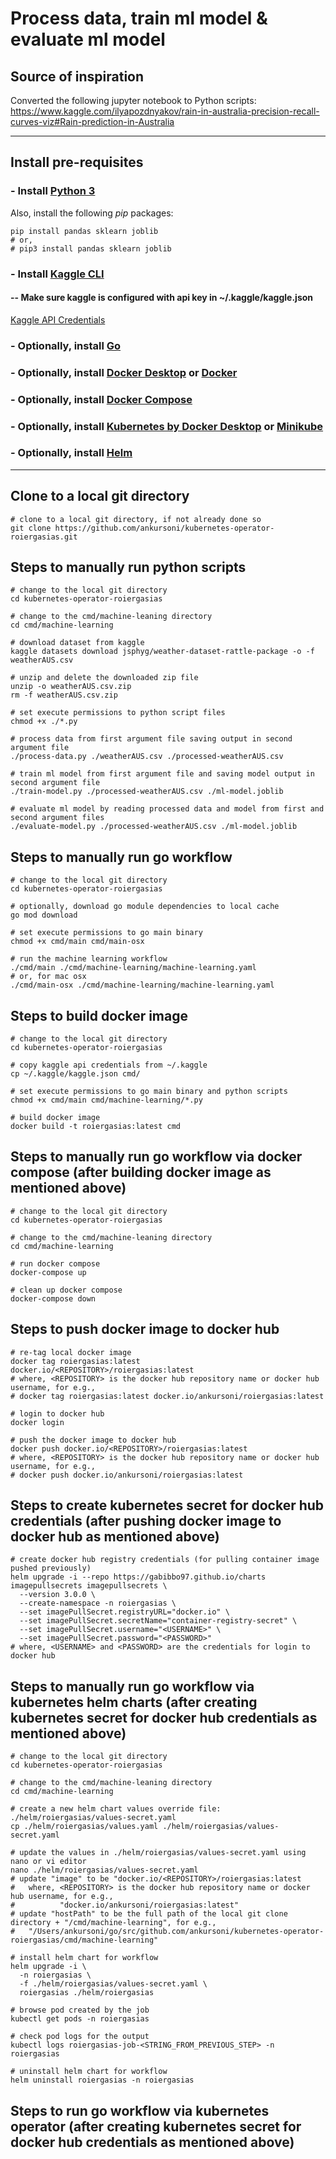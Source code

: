 # Process data, train ml model & evaluate ml model


## Source of inspiration
Converted the following jupyter notebook to Python scripts:  
https://www.kaggle.com/ilyapozdnyakov/rain-in-australia-precision-recall-curves-viz#Rain-prediction-in-Australia

---

## Install pre-requisites

### - Install [Python 3](https://www.python.org/downloads/)
Also, install the following *pip* packages:
``` SH
pip install pandas sklearn joblib
# or,
# pip3 install pandas sklearn joblib
```
### - Install [Kaggle CLI](https://github.com/Kaggle/kaggle-api)
#### -- Make sure kaggle is configured with api key in ~/.kaggle/kaggle.json
[Kaggle API Credentials](https://github.com/Kaggle/kaggle-api#api-credentials)
### - Optionally, install [Go](https://golang.org/doc/install)
### - Optionally, install [Docker Desktop](https://www.docker.com/products/docker-desktop) or [Docker](https://docs.docker.com/get-docker/)
### - Optionally, install [Docker Compose](https://docs.docker.com/compose/install/)
### - Optionally, install [Kubernetes by Docker Desktop](https://docs.docker.com/desktop/kubernetes/) or [Minikube](https://minikube.sigs.k8s.io/docs/start/)
### - Optionally, install [Helm](https://helm.sh/docs/intro/install/)

---

## Clone to a local git directory
``` SH
# clone to a local git directory, if not already done so
git clone https://github.com/ankursoni/kubernetes-operator-roiergasias.git
```


## Steps to manually run python scripts
``` SH
# change to the local git directory
cd kubernetes-operator-roiergasias

# change to the cmd/machine-leaning directory
cd cmd/machine-learning

# download dataset from kaggle
kaggle datasets download jsphyg/weather-dataset-rattle-package -o -f weatherAUS.csv

# unzip and delete the downloaded zip file
unzip -o weatherAUS.csv.zip
rm -f weatherAUS.csv.zip

# set execute permissions to python script files
chmod +x ./*.py

# process data from first argument file saving output in second argument file
./process-data.py ./weatherAUS.csv ./processed-weatherAUS.csv

# train ml model from first argument file and saving model output in second argument file
./train-model.py ./processed-weatherAUS.csv ./ml-model.joblib

# evaluate ml model by reading processed data and model from first and second argument files
./evaluate-model.py ./processed-weatherAUS.csv ./ml-model.joblib
```


## Steps to manually run go workflow
``` SH
# change to the local git directory
cd kubernetes-operator-roiergasias

# optionally, download go module dependencies to local cache
go mod download

# set execute permissions to go main binary
chmod +x cmd/main cmd/main-osx

# run the machine learning workflow
./cmd/main ./cmd/machine-learning/machine-learning.yaml
# or, for mac osx
./cmd/main-osx ./cmd/machine-learning/machine-learning.yaml
```


## Steps to build docker image
``` SH
# change to the local git directory
cd kubernetes-operator-roiergasias

# copy kaggle api credentials from ~/.kaggle
cp ~/.kaggle/kaggle.json cmd/

# set execute permissions to go main binary and python scripts
chmod +x cmd/main cmd/machine-learning/*.py

# build docker image
docker build -t roiergasias:latest cmd
```


## Steps to manually run go workflow via docker compose (after building docker image as mentioned above)
``` SH
# change to the local git directory
cd kubernetes-operator-roiergasias

# change to the cmd/machine-leaning directory
cd cmd/machine-learning

# run docker compose
docker-compose up

# clean up docker compose
docker-compose down
```


## Steps to push docker image to docker hub
``` SH
# re-tag local docker image
docker tag roiergasias:latest docker.io/<REPOSITORY>/roiergasias:latest
# where, <REPOSITORY> is the docker hub repository name or docker hub username, for e.g.,
# docker tag roiergasias:latest docker.io/ankursoni/roiergasias:latest

# login to docker hub
docker login

# push the docker image to docker hub
docker push docker.io/<REPOSITORY>/roiergasias:latest
# where, <REPOSITORY> is the docker hub repository name or docker hub username, for e.g.,
# docker push docker.io/ankursoni/roiergasias:latest
```


## Steps to create kubernetes secret for docker hub credentials (after pushing docker image to docker hub as mentioned above)
``` SH
# create docker hub registry credentials (for pulling container image pushed previously)
helm upgrade -i --repo https://gabibbo97.github.io/charts imagepullsecrets imagepullsecrets \
  --version 3.0.0 \
  --create-namespace -n roiergasias \
  --set imagePullSecret.registryURL="docker.io" \
  --set imagePullSecret.secretName="container-registry-secret" \
  --set imagePullSecret.username="<USERNAME>" \
  --set imagePullSecret.password="<PASSWORD>"
# where, <USERNAME> and <PASSWORD> are the credentials for login to docker hub
```

## Steps to manually run go workflow via kubernetes helm charts (after creating kubernetes secret for docker hub credentials as mentioned above)
``` SH
# change to the local git directory
cd kubernetes-operator-roiergasias

# change to the cmd/machine-leaning directory
cd cmd/machine-learning

# create a new helm chart values override file: ./helm/roiergasias/values-secret.yaml
cp ./helm/roiergasias/values.yaml ./helm/roiergasias/values-secret.yaml

# update the values in ./helm/roiergasias/values-secret.yaml using nano or vi editor
nano ./helm/roiergasias/values-secret.yaml
# update "image" to be "docker.io/<REPOSITORY>/roiergasias:latest
#   where, <REPOSITORY> is the docker hub repository name or docker hub username, for e.g.,
#          "docker.io/ankursoni/roiergasias:latest"
# update "hostPath" to be the full path of the local git clone directory + "/cmd/machine-learning", for e.g.,
#   "/Users/ankursoni/go/src/github.com/ankursoni/kubernetes-operator-roiergasias/cmd/machine-learning"

# install helm chart for workflow
helm upgrade -i \
  -n roiergasias \
  -f ./helm/roiergasias/values-secret.yaml \
  roiergasias ./helm/roiergasias

# browse pod created by the job
kubectl get pods -n roiergasias

# check pod logs for the output
kubectl logs roiergasias-job-<STRING_FROM_PREVIOUS_STEP> -n roiergasias

# uninstall helm chart for workflow
helm uninstall roiergasias -n roiergasias
```


## Steps to run go workflow via kubernetes operator (after creating kubernetes secret for docker hub credentials as mentioned above)
``` SH
```